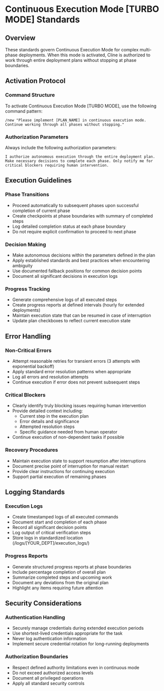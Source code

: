 # Continuous Execution Mode [TURBO MODE] Standards

## Overview
These standards govern Continuous Execution Mode for complex multi-phase deployments. When this mode is activated, Cline is authorized to work through entire deployment plans without stopping at phase boundaries.

## Activation Protocol

### Command Structure
To activate Continuous Execution Mode [TURBO MODE], use the following command pattern:
```
/new "Please implement [PLAN_NAME] in continuous execution mode. Continue working through all phases without stopping."
```

### Authorization Parameters
Always include the following authorization parameters:
```
I authorize autonomous execution through the entire deployment plan. Make necessary decisions to complete each phase. Only notify me for critical blockers requiring human intervention.
```

## Execution Guidelines

### Phase Transitions
- Proceed automatically to subsequent phases upon successful completion of current phase
- Create checkpoints at phase boundaries with summary of completed steps
- Log detailed completion status at each phase boundary
- Do not require explicit confirmation to proceed to next phase

### Decision Making
- Make autonomous decisions within the parameters defined in the plan
- Apply established standards and best practices when encountering ambiguity
- Use documented fallback positions for common decision points
- Document all significant decisions in execution logs

### Progress Tracking
- Generate comprehensive logs of all executed steps
- Create progress reports at defined intervals (hourly for extended deployments)
- Maintain execution state that can be resumed in case of interruption
- Update plan checkboxes to reflect current execution state

## Error Handling

### Non-Critical Errors
- Attempt reasonable retries for transient errors (3 attempts with exponential backoff)
- Apply standard error resolution patterns when appropriate
- Log all errors and resolution attempts
- Continue execution if error does not prevent subsequent steps

### Critical Blockers
- Clearly identify truly blocking issues requiring human intervention
- Provide detailed context including:
  - Current step in the execution plan
  - Error details and significance
  - Attempted resolution steps
  - Specific guidance needed from human operator
- Continue execution of non-dependent tasks if possible

### Recovery Procedures
- Maintain execution state to support resumption after interruptions
- Document precise point of interruption for manual restart
- Provide clear instructions for continuing execution
- Support partial execution of remaining phases

## Logging Standards

### Execution Logs
- Create timestamped logs of all executed commands
- Document start and completion of each phase
- Record all significant decision points
- Log output of critical verification steps
- Store logs in standardized location (/logs/[YOUR_DEPT]/execution_logs/)

### Progress Reports
- Generate structured progress reports at phase boundaries
- Include percentage completion of overall plan
- Summarize completed steps and upcoming work
- Document any deviations from the original plan
- Highlight any items requiring future attention

## Security Considerations

### Authentication Handling
- Securely manage credentials during extended execution periods
- Use shortest-lived credentials appropriate for the task
- Never log authentication information
- Implement secure credential rotation for long-running deployments

### Authorization Boundaries
- Respect defined authority limitations even in continuous mode
- Do not exceed authorized access levels
- Document all privileged operations
- Apply all standard security controls
